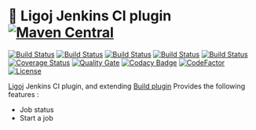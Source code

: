 # :link: Ligoj Jenkins CI plugin [![Maven Central](https://maven-badges.herokuapp.com/maven-central/org.ligoj.plugin/plugin-build-jenkins/badge.svg)](https://maven-badges.herokuapp.com/maven-central/org.ligoj.plugin/plugin-build-jenkins)

[![Build Status](https://jenkins-ci.org/ligoj/plugin-build-jenkins.svg?branch=master)](https://jenkins-ci.org/ligoj/plugin-build-jenkins)
[![Build Status](https://circleci.com/gh/ligoj/plugin-build-jenkins.svg?style=svg)](https://circleci.com/gh/ligoj/plugin-build-jenkins)
[![Build Status](https://codeship.com/projects/a10135b0-0032-0135-2257-76737245ebb2/status?branch=master)](https://codeship.com/projects/212493)
[![Build Status](https://semaphoreci.com/api/v1/ligoj/plugin-build-jenkins/branches/master/shields_badge.svg)](https://semaphoreci.com/ligoj/plugin-build-jenkins)
[![Build Status](https://ci.appveyor.com/api/projects/status/mvxk68mtsn4isdau/branch/master?svg=true)](https://ci.appveyor.com/project/ligoj/plugin-build-jenkins/branch/master)
[![Coverage Status](https://coveralls.io/repos/github/ligoj/plugin-build-jenkins/badge.svg?branch=master)](https://coveralls.io/github/ligoj/plugin-build-jenkins?branch=master)
[![Quality Gate](https://sonarcloud.io/api/project_badges/measure?metric=alert_status&project=org.ligoj.plugin:plugin-build-jenkins)](https://sonarcloud.io/dashboard/index/org.ligoj.plugin:plugin-build-jenkins)
[![Codacy Badge](https://api.codacy.com/project/badge/Grade/773ae77ebb1d47a08ad7cb3ff255741a)](https://www.codacy.com/app/ligoj/plugin-build-jenkins?utm_source=github.com&amp;utm_medium=referral&amp;utm_content=ligoj/plugin-build-jenkins&amp;utm_campaign=Badge_Grade)
[![CodeFactor](https://www.codefactor.io/repository/github/ligoj/plugin-build-jenkins/badge)](https://www.codefactor.io/repository/github/ligoj/plugin-build-jenkins)
[![License](http://img.shields.io/:license-mit-blue.svg)](http://fabdouglas.mit-license.org/)

[Ligoj](https://github.com/ligoj/ligoj) Jenkins CI plugin, and extending [Build plugin](https://github.com/ligoj/plugin-build)
Provides the following features :
- Job status
- Start a job 
